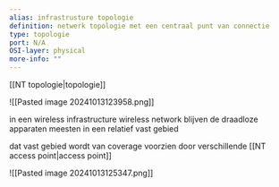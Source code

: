 ```yaml
---
alias: infrastrusture topologie 
definition: netwerk topologie met een centraal punt van connectie
type: topologie 
port: N/A
OSI-layer: physical
more-info: ""
---
```

[[NT topologie|topologie]]

![[Pasted image 20241013123958.png]]

in een wireless infrastructure wireless network blijven de draadloze apparaten meesten in een relatief vast gebied

dat vast gebied wordt van coverage voorzien door verschillende [[NT access point|access point]]

![[Pasted image 20241013125347.png]]